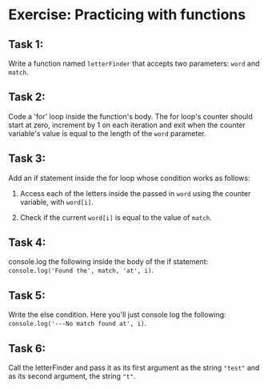 # Exercise: Practicing with functions

## Task 1:

Write a function named `letterFinder` that accepts two parameters: `word` and `match`.

## Task 2:

Code a 'for' loop inside the function's body. The for loop's counter should start at zero, increment by 1 on each iteration and exit when the counter variable's value is equal to the length of the `word` parameter.

## Task 3:

Add an if statement inside the for loop whose condition works as follows:

1.  Access each of the letters inside the passed in `word` using the counter variable, with `word[i]`.

2.  Check if the current `word[i]` is equal to the value of `match`.

## Task 4:

console.log the following inside the body of the if statement: `console.log('Found the', match, 'at', i)`.

## Task 5:

Write the else condition. Here you'll just console log the following: `console.log('---No match found at', i)`.

## Task 6:

Call the letterFinder and pass it as its first argument as the string `"test"` and as its second argument, the string `"t"`.
